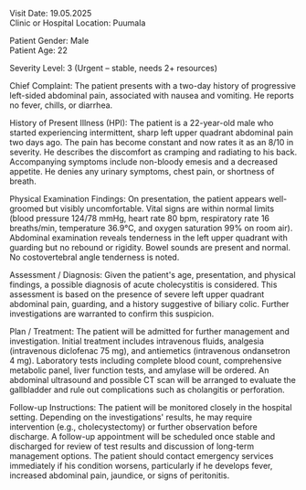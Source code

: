 Visit Date: 19.05.2025  
Clinic or Hospital Location: Puumala  

Patient Gender: Male  
Patient Age: 22  

Severity Level: 3 (Urgent – stable, needs 2+ resources)

Chief Complaint: The patient presents with a two-day history of progressive left-sided abdominal pain, associated with nausea and vomiting. He reports no fever, chills, or diarrhea.

History of Present Illness (HPI): The patient is a 22-year-old male who started experiencing intermittent, sharp left upper quadrant abdominal pain two days ago. The pain has become constant and now rates it as an 8/10 in severity. He describes the discomfort as cramping and radiating to his back. Accompanying symptoms include non-bloody emesis and a decreased appetite. He denies any urinary symptoms, chest pain, or shortness of breath.

Physical Examination Findings: On presentation, the patient appears well-groomed but visibly uncomfortable. Vital signs are within normal limits (blood pressure 124/78 mmHg, heart rate 80 bpm, respiratory rate 16 breaths/min, temperature 36.9°C, and oxygen saturation 99% on room air). Abdominal examination reveals tenderness in the left upper quadrant with guarding but no rebound or rigidity. Bowel sounds are present and normal. No costovertebral angle tenderness is noted.

Assessment / Diagnosis: Given the patient's age, presentation, and physical findings, a possible diagnosis of acute cholecystitis is considered. This assessment is based on the presence of severe left upper quadrant abdominal pain, guarding, and a history suggestive of biliary colic. Further investigations are warranted to confirm this suspicion.

Plan / Treatment: The patient will be admitted for further management and investigation. Initial treatment includes intravenous fluids, analgesia (intravenous diclofenac 75 mg), and antiemetics (intravenous ondansetron 4 mg). Laboratory tests including complete blood count, comprehensive metabolic panel, liver function tests, and amylase will be ordered. An abdominal ultrasound and possible CT scan will be arranged to evaluate the gallbladder and rule out complications such as cholangitis or perforation.

Follow-up Instructions: The patient will be monitored closely in the hospital setting. Depending on the investigations' results, he may require intervention (e.g., cholecystectomy) or further observation before discharge. A follow-up appointment will be scheduled once stable and discharged for review of test results and discussion of long-term management options. The patient should contact emergency services immediately if his condition worsens, particularly if he develops fever, increased abdominal pain, jaundice, or signs of peritonitis.